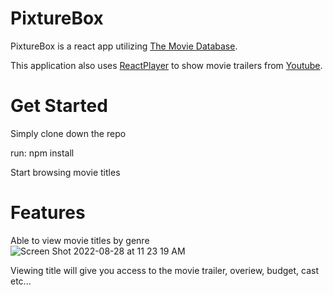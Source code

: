 # PixtureBox

PixtureBox is a react app utilizing [The Movie Database](https://developers.themoviedb.org/3/getting-started/introduction).

This application also uses [ReactPlayer](https://www.npmjs.com/package/react-player) to show movie trailers from [Youtube](https://www.youtube.com/).

# Get Started

Simply clone down the repo

run: npm install 

Start browsing movie titles

# Features

Able to view movie titles by genre
![Screen Shot 2022-08-28 at 11 23 19 AM](https://user-images.githubusercontent.com/21294385/187088996-5a2c4839-b8c8-4b3c-baaf-00f91dadaa47.png)



Viewing title will give you access to the movie trailer, overiew, budget, cast etc...

